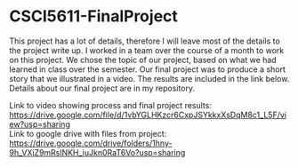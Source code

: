 # CSCI5611-FinalProject
This project has a lot of details, therefore I will leave most of the details to the project write up.
I worked in a team over the course of a month to work on this project. We chose the topic of our project,
based on what we had learned in class over the semester. Our final project was to produce a short story
that we illustrated in a video. The results are included in the link below.
Details about our final project are in my repository.

Link to video showing process and final project results: https://drive.google.com/file/d/1vbYGLHKzcr6CxpJSYkkxXsDqM8c1_L5F/view?usp=sharing  
Link to google drive with files from project: https://drive.google.com/drive/folders/1hny-9h_VXjZ9mRslNKH_iuJkn0RaT6Vo?usp=sharing  
